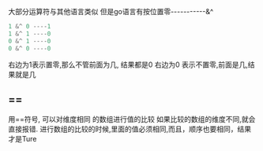 大部分运算符与其他语言类似
但是go语言有按位置零-----------&^
```go
1 &^ 0 ----1
1 &^ 1 ----0
0 &^ 1 ----0
0 &^ 0 ----0
```
右边为1表示置零,那么不管前面为几, 结果都是0
右边为0 表示不置零,前面是几,结果就是几

## ==
用==符号, 可以对维度相同 的数组进行值的比较
如果比较的数组的维度不同,就会直接报错.
进行数组的比较的时候,里面的值必须相同,而且，顺序也要相同，结果才是Ture
